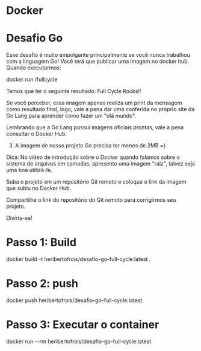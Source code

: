 
# Docker
# Desafio Go

Esse desafio é muito empolgante principalmente se você nunca trabalhou com a linguagem Go!
Você terá que publicar uma imagem no docker hub. Quando executarmos:

docker run <seu-user>/fullcycle

Temos que ter o seguinte resultado: Full Cycle Rocks!!

Se você perceber, essa imagem apenas realiza um print da mensagem como resultado final, logo, vale a pena dar uma conferida no próprio site da Go Lang para aprender como fazer um "olá mundo".

Lembrando que a Go Lang possui imagens oficiais prontas, vale a pena consultar o Docker Hub.

3) A imagem de nosso projeto Go precisa ter menos de 2MB =)

Dica: No vídeo de introdução sobre o Docker quando falamos sobre o sistema de arquivos em camadas, apresento uma imagem "raiz", talvez seja uma boa utilizá-la.

Suba o projeto em um repositório Git remoto e coloque o link da imagem que subiu no Docker Hub.

Compartilhe o link do repositório do Git remoto para corrigirmos seu projeto.

Divirta-se!


# Passo 1: Build 
docker build -t heribertofrois/desafio-go-full-cycle:latest .
# Passo 2: push
docker push  heribertofrois/desafio-go-full-cycle:latest
# Passo 3: Executar o container
docker run --rm heribertofrois/desafio-go-full-cycle:latest
